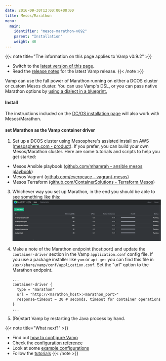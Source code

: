 ```yaml
---
date: 2016-09-30T12:00:00+00:00
title: Mesos/Marathon
menu:
  main:
    identifier: "mesos-marathon-v092"
    parent: "Installation"
    weight: 40
---
```


{{< note title="The information on this page applies to Vamp v0.9.2" >}}

* Switch to the [latest version of this page](/documentation/installation/mesos-marathon).
* Read the [release notes](/documentation/release-notes/latest) for the latest Vamp release.
{{< /note >}}


Vamp can use the full power of Marathon running on either a DCOS cluster or custom Mesos cluster. You can use Vamp's DSL, or you can pass native Marathon options by [using a dialect in a blueprint.](/documentation/using-vamp/blueprints/#dialects)

#### Install
The instructions included on the [DC/OS installation page](/documentation/installation/v0.9.2/dcos) will also work with Mesos/Marathon.

#### set Marathon as the Vamp container driver

1. Set up a DCOS cluster using Mesosphere's assisted install on AWS ([mesosphere.com - product](https://mesosphere.com/product/)).
If you prefer, you can build your own Mesos/Marathon cluster. Here are some tutorials and scripts to help you get started:

  * Mesos Ansible playbook ([github.com/mhamrah - ansible mesos playbook](https://github.com/mhamrah/ansible-mesos-playbook))
  * Mesos Vagrant ([github.com/everpeace - vagrant-mesos](https://github.com/everpeace/vagrant-mesos))
  * Mesos Terraform ([github.com/ContainerSolutions - Terraform Mesos](https://github.com/ContainerSolutions/terraform-mesos))

3. Whichever way you set up Marathon, in the end you should be able to see something like this:
![](/images/screens/marathon-screenshot.png)

4. Make a note of the Marathon endpoint (host:port) and update the `container-driver` section in the Vamp `application.conf` config file. If you use a package installer like `yum` or `apt-get` you can find this file in `/usr/share/vamp/conf/application.conf`. Set the "url" option to the Marathon endpoint.

    ```
    ...
    container-driver {
      type = "marathon"
      url = "http://<marathon_host>:<marathon_port>"
      response-timeout = 30 # seconds, timeout for container operations
    }
    ...
    ```
5. (Re)start Vamp by restarting the Java process by hand.

{{< note title="What next?" >}}
* Find out [how to configure Vamp](/documentation/configure/v0.9.2/configure-vamp)
* Check the [configuration reference](/documentation/configure/v0.9.2/configuration-reference)
* Look at some [example configurations](/documentation/configure/v0.9.2/example-configurations)
* Follow the [tutorials](/documentation/tutorials/)
{{< /note >}}

